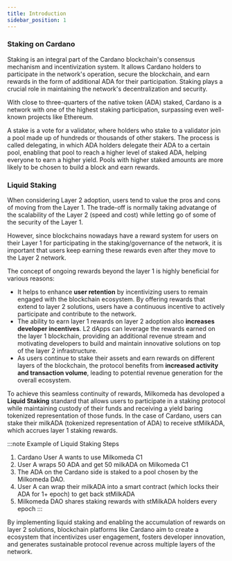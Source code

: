 ```yaml
---
title: Introduction
sidebar_position: 1
---
```


### Staking on Cardano

Staking is an integral part of the Cardano blockchain's consensus mechanism and incentivization system. It allows Cardano holders to participate in the network's operation, secure the blockchain, and earn rewards in the form of additional ADA for their participation. Staking plays a crucial role in maintaining the network's decentralization and security.

With close to three-quarters of the native token (ADA) staked, Cardano is a network with one of the highest staking participation, surpassing even well-known projects like Ethereum.

A stake is a vote for a validator, where holders who stake to a validator join a pool made up of hundreds or thousands of other stakers. The process is called delegating, in which ADA holders delegate their ADA to a certain pool, enabling that pool to reach a higher level of staked ADA, helping everyone to earn a higher yield. Pools with higher staked amounts are more likely to be chosen to build a block and earn rewards.

### Liquid Staking



When considering Layer 2 adoption, users tend to value the pros and cons of moving from the Layer 1. The trade-off is normally taking advatange of the scalability of the Layer 2 (speed and cost) while letting go of some of the security of the Layer 1.

However, since blockchains nowadays have a reward system for users on their Layer 1 for participating in the staking/governance of the network,
it is important that users keep earning these rewards even after they move to the Layer 2 network.

The concept of ongoing rewards beyond the layer 1 is highly beneficial for various reasons:

- It helps to enhance **user retention** by incentivizing users to remain engaged with the blockchain ecosystem. By offering rewards that extend to layer 2 solutions, users have a continuous incentive to actively participate and contribute to the network.
- The ability to earn layer 1 rewards on layer 2 adoption also **increases developer incentives**. L2 dApps can leverage the rewards earned on the layer 1 blockchain, providing an additional revenue stream and motivating developers to build and maintain innovative solutions on top of the layer 2 infrastructure.
- As users continue to stake their assets and earn rewards on different layers of the blockchain, the protocol benefits from **increased activity and transaction volume**, leading to potential revenue generation for the overall ecosystem.

To achieve this seamless continuity of rewards, Milkomeda has devoloped a **Liquid Staking** standard that allows users to participate in a staking protocol while maintaining custody of their funds and receiving a yield baring tokenized representation of those funds.
In the case of Cardano, users can stake their milkADA (tokenized representation of ADA) to receive stMilkADA, which accrues layer 1 staking rewards.

:::note Example of Liquid Staking Steps

1. Cardano User A wants to use Milkomeda C1
1. User A wraps 50 ADA and get 50 milkADA on Milkomeda C1
1. The ADA on the Cardano side is staked to a pool chosen by the Milkomeda DAO.
1. User A can wrap their milkADA into a smart contract (which locks their ADA for 1+ epoch) to get back stMilkADA
1. Milkomeda DAO shares staking rewards with stMilkADA holders every epoch
:::

By implementing liquid staking and enabling the accumulation of rewards on layer 2 solutions, blockchain platforms like Cardano aim to create a ecosystem that incentivizes user engagement, fosters developer innovation, and generates sustainable protocol revenue across multiple layers of the network.
